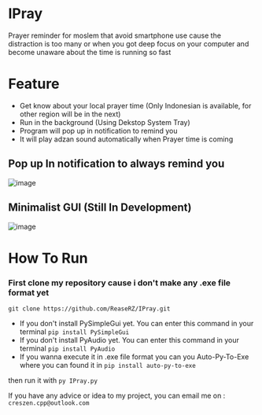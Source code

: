 # IPray
Prayer reminder for moslem that avoid smartphone use cause the distraction is too many or when you got deep focus on your computer and become unaware about the time is running so fast
# Feature
- Get know about your local prayer time (Only Indonesian is available, for other region will be in the next)
- Run in the background (Using Dekstop System Tray)
- Program will pop up in notification to remind you
- It will play adzan sound automatically when Prayer time is coming
## Pop up In notification to always remind you
![image](https://github.com/ReaseRZ/IPray/assets/88366703/62f299be-3d00-42f3-b570-889a46909df4)
## Minimalist GUI (Still In Development)
![image](https://github.com/ReaseRZ/IPray/assets/88366703/45610621-36fb-48e8-8344-2d359bc5b7a0)
# How To Run
### First clone my repository cause i don't make any .exe file format yet
`git clone https://github.com/ReaseRZ/IPray.git`
- If you don't install PySimpleGui yet. You can enter this command in your terminal
`pip install PySimpleGui`
- If you don't install PyAudio yet. You can enter this command in your terminal
`pip install PyAudio`
- If you wanna execute it in .exe file format you can you Auto-Py-To-Exe where you can found it in
`pip install auto-py-to-exe`

then run it with
`py IPray.py`

If you have any advice or idea to my project, you can email me on : `creszen.cpp@outlook.com`
